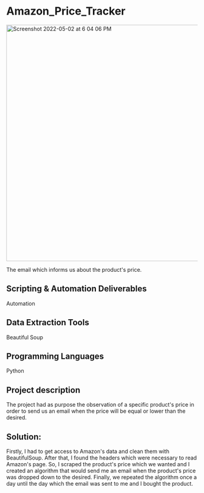 # Amazon_Price_Tracker
<img width="622" alt="Screenshot 2022-05-02 at 6 04 06 PM" src="https://user-images.githubusercontent.com/64299794/166257877-24c3e743-7952-4c6f-8451-30eba54fb416.png">

The email which informs us about the product's price.

## Scripting & Automation Deliverables
Automation
## Data Extraction Tools
Beautiful Soup
## Programming Languages
Python

## Project description
The project had as purpose the observation of a specific product's price in order to send us an email when the price will be equal or lower than the desired.

## Solution:

Firstly, I had to get access to Amazon's data and clean them with BeautifulSoup. After that, I found the headers which were necessary to read Amazon's page. So, I scraped the product's price which we wanted and I created an algorithm that would send me an email when the product's price was dropped down to the desired. Finally, we repeated the algorithm once a day until the day which the email was sent to me and I bought the product.
